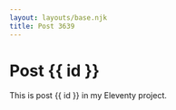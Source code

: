 ```yaml
---
layout: layouts/base.njk
title: Post 3639
---
```


# Post {{ id }}

This is post {{ id }} in my Eleventy project.
